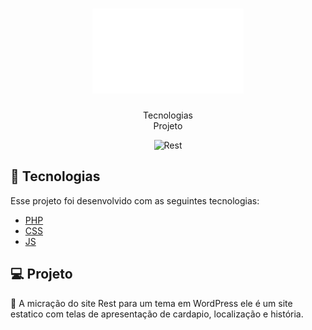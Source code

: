 <h1 align="center">
    <img alt="Rest" src="/rest/github/rest.png"/>
</h1>
<style>
    backgroun: #fff
</style>

<p align="center">
  Tecnologias<br>
  Projeto
<br>
<p align="center">
  <img alt="Rest" src="/github/rest-pc.png"/>
</p>

## 🚀 Tecnologias

Esse projeto foi desenvolvido com as seguintes tecnologias:

- [PHP](https://www.php.net/)
- [CSS](https://tableless.github.io/iniciantes/manual/css/)
- [JS](https://www.w3schools.com/js/)

## 💻 Projeto

🍜 A micração do site Rest para um tema em WordPress ele é um site estatico com telas de apresentação de cardapio, localização e história. 


